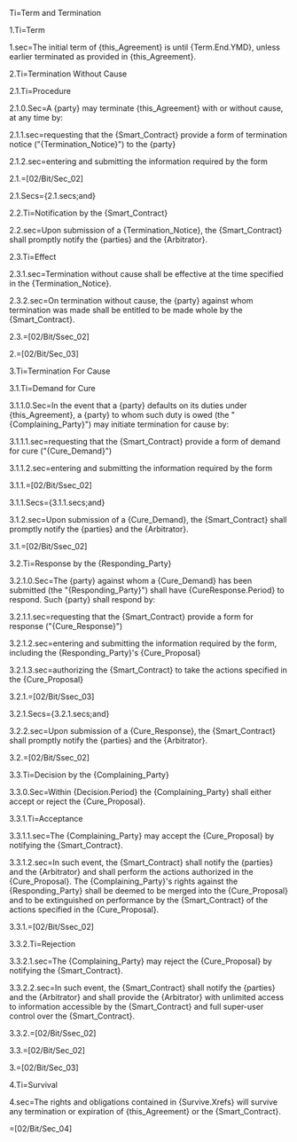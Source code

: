Ti=Term and Termination

1.Ti=Term

1.sec=The initial term of {this_Agreement} is until {Term.End.YMD}, unless earlier terminated as provided in {this_Agreement}.

2.Ti=Termination Without Cause

2.1.Ti=Procedure

2.1.0.Sec=A {party} may terminate {this_Agreement} with or without cause, at any time by:

2.1.1.sec=requesting that the {Smart_Contract} provide a form of termination notice ("{Termination_Notice}") to the {party}

2.1.2.sec=entering and submitting the information required by the form

2.1.=[02/Bit/Sec_02]

2.1.Secs={2.1.secs;and}

2.2.Ti=Notification by the {Smart_Contract}

2.2.sec=Upon submission of a {Termination_Notice}, the {Smart_Contract} shall promptly notify the {parties} and the {Arbitrator}.

2.3.Ti=Effect

2.3.1.sec=Termination without cause shall be effective at the time specified in the {Termination_Notice}.

2.3.2.sec=On termination without cause, the {party} against whom termination was made shall be entitled to be made whole by the {Smart_Contract}.

2.3.=[02/Bit/Ssec_02]

2.=[02/Bit/Sec_03]


3.Ti=Termination For Cause

3.1.Ti=Demand for Cure

3.1.1.0.Sec=In the event that a {party} defaults on its duties under {this_Agreement}, a {party} to whom such duty is owed (the "{Complaining_Party}") may initiate termination for cause by:

3.1.1.1.sec=requesting that the {Smart_Contract} provide a form of demand for cure ("{Cure_Demand}")

3.1.1.2.sec=entering and submitting the information required by the form

3.1.1.=[02/Bit/Ssec_02]

3.1.1.Secs={3.1.1.secs;and}

3.1.2.sec=Upon submission of a {Cure_Demand}, the {Smart_Contract} shall promptly notify the {parties} and the {Arbitrator}.

3.1.=[02/Bit/Ssec_02]


3.2.Ti=Response by the {Responding_Party}

3.2.1.0.Sec=The {party} against whom a {Cure_Demand} has been submitted (the "{Responding_Party}") shall have {CureResponse.Period} to respond.  Such {party} shall respond by:

3.2.1.1.sec=requesting that the {Smart_Contract} provide a form for response ("{Cure_Response}")

3.2.1.2.sec=entering and submitting the information required by the form, including the {Responding_Party}'s {Cure_Proposal}

3.2.1.3.sec=authorizing the {Smart_Contract} to take the actions specified in the {Cure_Proposal}

3.2.1.=[02/Bit/Ssec_03]

3.2.1.Secs={3.2.1.secs;and}

3.2.2.sec=Upon submission of a {Cure_Response}, the {Smart_Contract} shall promptly notify the {parties} and the {Arbitrator}.

3.2.=[02/Bit/Ssec_02]


3.3.Ti=Decision by the {Complaining_Party}

3.3.0.Sec=Within {Decision.Period} the {Complaining_Party} shall either accept or reject the {Cure_Proposal}. 

3.3.1.Ti=Acceptance

3.3.1.1.sec=The {Complaining_Party} may accept the {Cure_Proposal} by notifying the {Smart_Contract}.

3.3.1.2.sec=In such event, the {Smart_Contract} shall notify the {parties} and the {Arbitrator} and shall perform the actions authorized in the {Cure_Proposal}.  The {Complaining_Party}'s rights against the {Responding_Party} shall be deemed to be merged into the {Cure_Proposal} and to be extinguished on performance by the {Smart_Contract} of the actions specified in the {Cure_Proposal}. 

3.3.1.=[02/Bit/Ssec_02]


3.3.2.Ti=Rejection

3.3.2.1.sec=The {Complaining_Party} may reject the {Cure_Proposal} by notifying the {Smart_Contract}.

3.3.2.2.sec=In such event, the {Smart_Contract} shall notify the {parties} and the {Arbitrator} and shall provide the {Arbitrator} with unlimited access to information accessible by the {Smart_Contract} and full super-user control over the {Smart_Contract}. 

3.3.2.=[02/Bit/Ssec_02]

3.3.=[02/Bit/Sec_02]

3.=[02/Bit/Sec_03]


4.Ti=Survival

4.sec=The rights and obligations contained in {Survive.Xrefs} will survive any termination or expiration of {this_Agreement} or the {Smart_Contract}.

=[02/Bit/Sec_04]
